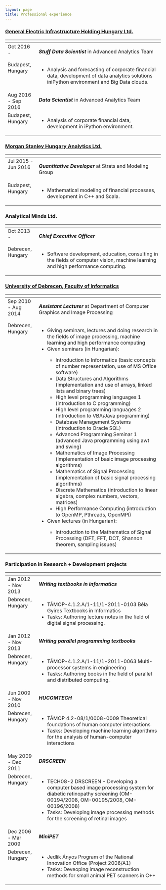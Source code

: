 ```yaml
---
layout: page
title: Professional experience
---
```


### <a href="www.ge.com">General Electric Infrastructure Holding Hungary Ltd.</a>

<table>
  <thead>
    <th style="width:20%"></th>
    <th></th>
  </thead>
  <tbody>
    <tr>
      <td align="left" valign="top">Oct 2016 - </td>
      <td align="left" valign="top"><p><strong><em>Stuff Data Scientist</em></strong> in Advanced Analytics Team</p>
      </td>
    </tr>
    <tr>
      <td align="left" valign="top">Budapest, Hungary</td>
      <td>
            <ul>
                <li>Analysis and forecasting of corporate financial data, development of data analytics solutions iniPython environment and Big Data clouds.</li>
            </ul>
      </td>
    </tr>
    <tr>
      <td align="left">Aug 2016 - Sep 2016</td>
      <td align="left" valign="top"><p><strong><em>Data Scientist</em></strong> in Advanced Analytics Team</p></td>
    </tr>
    <tr>
      <td align="left" valign="top">Budapest, Hungary</td>
      <td>
            <ul>
                <li>Analysis of corporate financial data, development in iPython environment.</li>
            </ul>
      </td>
    </tr>
  </tbody>
</table>

### <a href="http://www.morganstanley.com/about-us/global-offices/hungary/">Morgan Stanley Hungary Analytics Ltd.</a>

<table border="0">
  <thead>
    <th style="width:20%"></th>
    <th></th>
  </thead>
  <tbody>
    <tr>
      <td align="left" valign="top">Jul 2015 - Jun 2016</td>
      <td align="left" valign="top"><p><strong><em>Quantitative Developer</em></strong> at Strats and Modeling Group</p></td>
    </tr>
    <tr>
      <td align="left" valign="top">Budapest, Hungary</td>
      <td>
            <ul>
                <li>Mathematical modeling of financial processes, development in C++ and Scala.</li>
            </ul>
      </td>
    </tr>
  </tbody>
</table>

### Analytical Minds Ltd.

<table border="0">
  <thead>
    <th style="width:20%"></th>
    <th></th>
  </thead>
  <tbody>
    <tr>
      <td align="left" valign="top">Oct 2013 -</td>
      <td align="left" valign="top"><p><strong><em>Chief Executive Officer</em></strong></p></td>
    </tr>
    <tr>
      <td align="left" valign="top">Debrecen, Hungary</td>
      <td>
            <ul>
                <li>Software development, education, consulting in the fields of computer vision, machine learning and high performance computing.</li>
            </ul>
      </td>
    </tr>
  </tbody>
</table>

### <a href="https://www.inf.unideb.hu">University of Debrecen, Faculty of Informatics</a>

<table border="0">
  <thead>
    <th style="width:20%"></th>
    <th></th>
  </thead>
  <tbody>
    <tr>
      <td align="left" valign="top">Sep 2010 - Aug 2014 </td>
      <td align="left" valign="top"><p><strong><em>Assistant Lecturer</em></strong> at Department of Computer Graphics and Image Processing</p></td>
    </tr>
    <tr>
      <td align="left" valign="top">Debrecen, Hungary</td>
      <td>
            <ul>
                <li>Giving seminars, lectures and doing research in the fields of image processing, machine learning and high performance computing</li>
                <li>Given seminars (in Hungarian):</li>
                <ul>
                <li>Introduction to Informatics (basic concepts of number representation, use of MS Office software)</li>
                <li>Data Structures and Algorithms (implementation and use of arrays, linked lists and binary trees)</li>
                <li>High level programming languages 1 (introduction to C programming)</li>
                <li>High level programming languages 2 (introduction to VBA/Java programming)</li>
                <li>Database Management Systems (introduction to Oracle SQL)</li>
                <li>Advanced Programming Seminar 1 (advanced Java programming using awt and swing)</li>
                <li>Mathematics of Image Processing (implementation of basic image processing algorithms)</li>
                <li>Mathematics of Signal Processing (implementation of basic signal processing algorithms)</li>
                <li>Discrete Mathematics (introduction to linear algebra, complex numbers, vectors, matrices)</li>
                <li>High Performance Computing (introduction to OpenMP, Pthreads, OpenMPI)</li>
                </ul>
                <li> Given lectures (in Hungarian):</li>
                <ul>
                <li> Introduction to the Mathematics of Signal Processing (DFT, FFT, DCT, Shannon theorem, sampling issues)</li>
                </ul>
            </ul>
      </td>
    </tr>
  </tbody>
</table>

### Participation in Research + Development projects

<table border="0">
  <thead>
    <th style="width:20%"></th>
    <th></th>
  </thead>
  <tbody>
    <tr>
      <td align="left" valign="top">Jan 2012 - Nov 2013</td>
      <td align="left" valign="top"><p><strong><em>Writing textbooks in informatics</em></strong></p></td>
    </tr>
    <tr>
      <td align="left" valign="top">Debrecen, Hungary</td>
      <td>
            <ul>
                <li>TÁMOP-4.1.2.A/1-11/1-2011-0103 Béla Gyires Textbooks in Informatics</li>
                <li>Tasks: Authoring lecture notes in the field of digital signal processing.</li>
            </ul>
      </td>
    </tr>
    <tr>
      <td align="left" valign="top">Jan 2012 - Nov 2013</td>
      <td align="left" valign="top"><p><strong><em>Writing parallel programming textbooks</em></strong></p></td>
    </tr>
    <tr>
      <td align="left" valign="top">Debrecen, Hungary</td>
      <td>
            <ul>
                <li>TÁMOP-4.1.2.A/1-11/1-2011-0063 Multi-processor systems in engineering</li>
                <li>Tasks: Authoring books in the field of parallel and distributed computing.</li>
            </ul>
      </td>
    </tr>
    <tr>
      <td align="left" valign="top">Jun 2009 - Nov 2010</td>
      <td align="left" valign="top"><p><strong><em>HUCOMTECH</em></strong></p></td>
    </tr>
    <tr>
      <td align="left" valign="top">Debrecen, Hungary</td>
      <td>
            <ul>
                <li>TÁMOP 4.2-08/1/0008-0009 Theoretical foundations of human computer interactions</li>
                <li>Tasks: Developing machine learning algorithms for the analysis of human-computer interactions</li>
            </ul>
      </td>
    </tr>
    <tr>
      <td align="left" valign="top">May 2009 - Dec 2011</td>
      <td align="left" valign="top"><p><strong><em>DRSCREEN</em></strong></p></td>
    </tr>
    <tr>
      <td align="left" valign="top">Debrecen, Hungary</td>
      <td>
            <ul>
                <li>TECH08-2 DRSCREEN - Developing a computer based image processing system for diabetic retinopathy screening (OM-00194/2008, OM-00195/2008, OM-00196/2008)</li>
                <li>Tasks: Developing image processing methods for the screening of retinal images</li>
            </ul>
      </td>
    </tr>
    <tr>
      <td align="left" valign="top">Dec 2006 - Mar 2009</td>
      <td align="left" valign="top"><p><strong><em>MiniPET</em></strong></p></td>
    </tr>
    <tr>
      <td align="left" valign="top">Debrecen, Hungary</td>
      <td>
            <ul>
                <li>Jedlik Ányos Program of the National Innovation Office (Project 2006/A1)</li>
                <li>Tasks: Deveoping image reconstruction methods for small animal PET scanners in C++</li>
            </ul>
      </td>
    </tr>
  </tbody>
</table>
